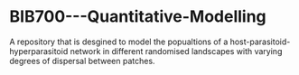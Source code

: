 # BIB700---Quantitative-Modelling
A repository that is desgined to model the popualtions of a host-parasitoid-hyperparasitoid network in different randomised landscapes with varying degrees of dispersal between patches.
